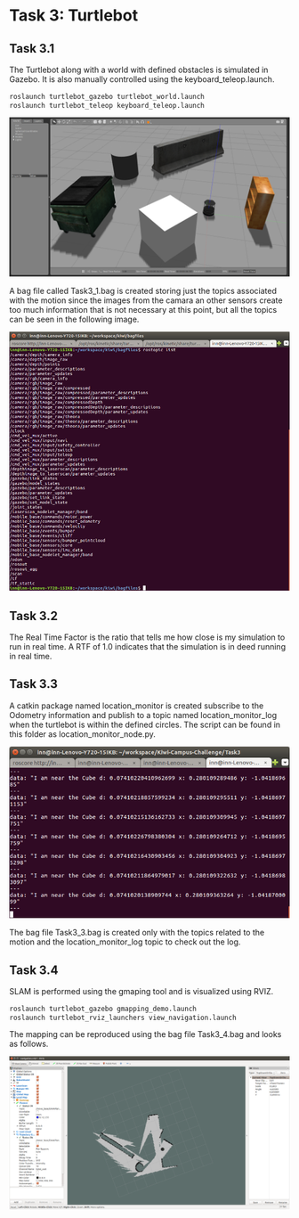 # Task 3: Turtlebot 

## Task 3.1

The Turtlebot along with a world with defined obstacles is simulated in Gazebo. It is also manually controlled using the keyboard_teleop.launch.

```
roslaunch turtlebot_gazebo turtlebot_world.launch
roslaunch turtlebot_teleop keyboard_teleop.launch
```

![](Task3_1.png)

A bag file called Task3_1.bag is created storing just the topics associated with the motion since the images from the camara an other sensors create too much information that is not necessary at this point, but all the topics can be seen in the following image.

![](Task3_1_all_topics.png)

## Task 3.2
The Real Time Factor is the ratio that tells me how close is my simulation to run in real time. A RTF of 1.0 indicates that the simulation is in deed running in real time. 

## Task 3.3

A catkin package named location_monitor is created subscribe to the Odometry information and publish to a topic named location_monitor_log when the turtlebot is within the defined circles. The script can be found in this folder as location_monitor_node.py.

![](Task3_3_log.png)

The bag file Task3_3.bag is created only with the topics related to the motion and the location_monitor_log topic to check out the log.

## Task 3.4
SLAM is performed using the gmaping tool and is visualized using RVIZ.

```
roslaunch turtlebot_gazebo gmapping_demo.launch
roslaunch turtlebot_rviz_launchers view_navigation.launch
```

The mapping can be reproduced using the bag file Task3_4.bag and looks as follows.

![](Task3_4.png)